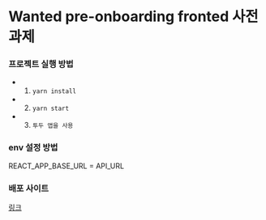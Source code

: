 # Wanted pre-onboarding fronted 사전과제

### 프로젝트 실행 방법

- 1.  `yarn install`
- 2.  `yarn start`
- 3.  `투두 앱을 사용`

### env 설정 방법

REACT_APP_BASE_URL = API_URL

### 배포 사이트

[링크](https://wanted-pre-onboarding-frontend-qwqu.vercel.app/)
